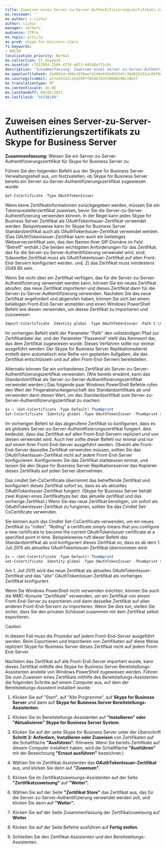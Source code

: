 ```yaml
---
title: Zuweisen eines Server-zu-Server-Authentifizierungszertifikats zu Skype for Business Server
ms.reviewer: ''
ms.author: v-cichur
author: cichur
manager: serdars
audience: ITPro
ms.topic: article
ms.prod: skype-for-business-itpro
f1.keywords:
- NOCSH
localization_priority: Normal
ms.collection: IT_Skype16
ms.assetid: c7413954-2504-47f4-a073-44548aff1c0c
description: 'Zusammenfassung: Zuweisen eines Server-zu-Server-Authentifizierungszertifikats für Skype for Business Server.'
ms.openlocfilehash: b3d662dc3d0e18f0aefd1d8e643e09554fc39d652d31ac0bf8ed5540a5e34d8f
ms.sourcegitcommit: a17ad3332ca5d2997f85db7835500d8190c34b2f
ms.translationtype: MT
ms.contentlocale: de-DE
ms.lasthandoff: 08/05/2021
ms.locfileid: "54338149"
---
```

# <a name="assign-a-server-to-server-authentication-certificate-to-skype-for-business-server"></a>Zuweisen eines Server-zu-Server-Authentifizierungszertifikats zu Skype for Business Server
**Zusammenfassung:** Weisen Sie ein Server-zu-Server-Authentifizierungszertifikat für Skype for Business Server zu.
  
Führen Sie den folgenden Befehl aus der Skype for Business Server Verwaltungsshell aus, um festzustellen, ob Skype for Business Server bereits ein Server-zu-Server-Authentifizierungszertifikat zugewiesen wurde:
  
```PowerShell
Get-CsCertificate -Type OAuthTokenIssuer
```

Wenn keine Zertifikatinformationen zurückgegeben werden, müssen Sie ein Tokenausstellerzertifikat zuweisen, bevor Sie die Server-zu-Server-Authentifizierung verwenden können. In der Regel kann jedes Skype for Business Server Zertifikat als OAuthTokenIssuer-Zertifikat verwendet werden. Beispielsweise kann Ihr Skype for Business Server Standardzertifikat auch als OAuthTokenIssuer-Zertifikat verwendet werden. (Das OAUthTokenIssuer-Zertifikat kann auch ein beliebiges Webserverzertifikat sein, das den Namen Ihrer SIP-Domäne im Feld "Betreff" enthält.) Die beiden wichtigsten Anforderungen für das Zertifikat, das für die Server-zu-Server-Authentifizierung verwendet wird, sind: 1)dasselbe Zertifikat muss als OAuthTokenIssuer-Zertifikat auf allen Front-End-Servern konfiguriert werden. und, 2) das Zertifikat muss mindestens 2048 Bit sein.
  
Wenn Sie nicht über ein Zertifikat verfügen, das für die Server-zu-Server-Authentifizierung verwendet werden kann, können Sie ein neues Zertifikat abrufen, das neue Zertifikat importieren und dieses Zertifikat dann für die Server-zu-Server-Authentifizierung verwenden. Nachdem Sie das neue Zertifikat angefordert und abgerufen haben, können Sie sich bei einem beliebigen Front-End-Server anmelden und einen Windows PowerShell Befehl wie diesen verwenden, um dieses Zertifikat zu importieren und zuzuweisen:
  
```PowerShell
Import-CsCertificate -Identity global -Type OAuthTokenIssuer -Path C:\Certificates\ServerToServerAuth.pfx  -Password "P@ssw0rd"
```

Im vorherigen Befehl stellt der Parameter "Path" den vollständigen Pfad zur Zertifikatdatei dar, und der Parameter "Password" stellt das Kennwort dar, das dem Zertifikat zugewiesen wurde. Dieses Verfahren sollte nur einmal ausgeführt werden: Der Skype for Business Server Replikationsdienst erstellt dann automatisch eine Reihe von geplanten Aufgaben, die das Zertifikat entschlüsseln und auf allen Front-End-Servern bereitstellen.
  
Alternativ können Sie ein vorhandenes Zertifikat als Server-zu-Server-Authentifizierungszertifikat verwenden. (Wie bereits erwähnt, kann das Standardzertifikat als Server-zu-Server-Authentifizierungszertifikat verwendet werden.) Das folgende paar Windows PowerShell Befehle rufen den Wert der Fingerabdruckeigenschaft des Standardzertifikats ab und verwenden dann diesen Wert, um das Standardzertifikat zum Server-zu-Server-Authentifizierungszertifikat zu machen:
  
```PowerShell
$x = (Get-CsCertificate -Type Default).Thumbprint
Set-CsCertificate -Identity global -Type OAuthTokenIssuer -Thumbprint $x
```

Im vorherigen Befehl ist das abgerufene Zertifikat so konfiguriert, dass es als globales Server-zu-Server-Authentifizierungszertifikat fungiert. dies bedeutet, dass das Zertifikat auf allen Front-End-Servern repliziert und von diesen verwendet wird. Auch hier sollte dieser Befehl nur einmal und nur auf einem Ihrer Front-End-Server ausgeführt werden. Obwohl alle Front-End-Server dasselbe Zertifikat verwenden müssen, sollten Sie das OAuthTokenIssuer-Zertifikat nicht auf jedem Front-End-Server konfigurieren. Konfigurieren Sie das Zertifikat stattdessen einmal, und lassen Sie den Skype for Business Server Replikationsserver das Kopieren dieses Zertifikats auf jeden Server übernehmen.
  
Das cmdlet Set-CsCertificate übernimmt das betreffende Zertifikat und konfiguriert dieses Zertifikat sofort so, dass es als aktuelles OAuthTokenIssuer-Zertifikat fungiert. (Skype for Business Server behält zwei Kopien eines Zertifikattyps bei: das aktuelle zertifikat und das vorherige Zertifikat.) Wenn Sie das neue Zertifikat benötigen, um sofort als OAuthTokenIssuer-Zertifikat zu fungieren, sollten Sie das Cmdlet Set-CsCertificate verwenden.
  
Sie können auch das Cmdlet Set-CsCertificate verwenden, um ein neues Zertifikat zu "rollen". "Rolling" a certificate simply means that you configure a new certificate to become the current OAuthTokenIssuer certificate at a specified point in time. Beispielsweise ruft dieser Befehl das Standardzertifikat ab und konfiguriert dieses Zertifikat so, dass es ab dem 1. Juli 2015 als aktuelles OAuthTokenIssuer-Zertifikat übernommen wird:
  
```PowerShell
$x = (Get-CsCertificate -Type Default).Thumbprint
Set-CsCertificate -Identity global -Type OAuthTokenIssuer -Thumbprint $x -EffectiveDate "7/1/2015" -Roll
```

Am 1. Juli 2015 wird das neue Zertifikat als aktuelles OAuthTokenIssuer-Zertifikat und das "alte" OAuthTokenIssuer-Zertifikat als vorheriges Zertifikat konfiguriert.
  
Wenn Sie Windows PowerShell nicht verwenden möchten, können Sie auch die MMC-Konsole "Zertifikate" verwenden, um ein Zertifikat von einem Front-End-Server zu exportieren und dann dasselbe Zertifikat auf allen anderen Front-End-Servern zu importieren. Wenn Sie dies tun, stellen Sie sicher, dass Sie den privaten Schlüssel zusammen mit dem Zertifikat selbst exportieren.
  
> [!CAUTION]
> In diesem Fall muss die Prozedur auf jedem Front-End-Server ausgeführt werden. Beim Exportieren und Importieren von Zertifikaten auf diese Weise repliziert Skype for Business Server dieses Zertifikat nicht auf jedem Front-End-Server. 
  
Nachdem das Zertifikat auf alle Front-End-Server importiert wurde, kann dieses Zertifikat mithilfe des Skype for Business Server Bereitstellungs-Assistenten anstelle von Windows PowerShell zugewiesen werden. Führen Sie zum Zuweisen eines Zertifikats mithilfe des Bereitstellungs-Assistenten die folgenden Schritte auf einem Computer aus, auf dem der Bereitstellungs-Assistent installiert wurde:
  
1. Klicken Sie auf "Start", auf "Alle Programme", auf **Skype for Business Server** und dann auf **Skype for Business Server Bereitstellungs-Assistenten.**
    
2. Klicken Sie im Bereitstellungs-Assistenten auf **"Installieren" oder "Aktualisieren" Skype for Business Server System.**
    
3. Klicken Sie auf der seite Skype for Business Server unter der Überschrift **Schritt 3: Anfordern, Installieren oder Zuweisen** von Zertifikaten auf die Schaltfläche **"Ausführen".** (Hinweis: Wenn Sie bereits Zertifikate auf diesem Computer installiert haben, wird die Schaltfläche **"Ausführen"** mit der Bezeichnung **"Erneut ausführen"** bezeichnet.)
    
4. Wählen Sie im Zertifikat-Assistenten das **OAuthTokenIssuer-Zertifikat** aus, und klicken Sie dann auf **"Zuweisen".**
    
5. Klicken Sie im Zertifikatzuweisungs-Assistenten auf der Seite **"Zertifikatzuweisung"** auf **"Weiter".**
    
6. Wählen Sie auf der Seite **"Zertifikat Store"** das Zertifikat aus, das für die Server-zu-Server-Authentifizierung verwendet werden soll, und klicken Sie dann auf **"Weiter".**
    
7. Klicken Sie auf der Seite Zusammenfassung der Zertifikatzuweisung auf **Weiter**.
    
8. Klicken Sie auf der Seite Befehle ausführen auf **Fertig stellen**.
    
9. Schließen Sie den Zertifikat-Assistenten und den Bereitstellungs-Assistenten.
    

